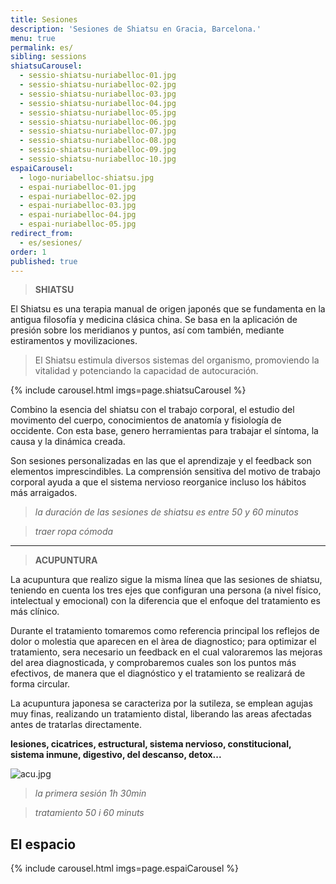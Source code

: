 ```yaml
---
title: Sesiones
description: 'Sesiones de Shiatsu en Gracia, Barcelona.'
menu: true
permalink: es/
sibling: sessions
shiatsuCarousel:
  - sessio-shiatsu-nuriabelloc-01.jpg
  - sessio-shiatsu-nuriabelloc-02.jpg
  - sessio-shiatsu-nuriabelloc-03.jpg
  - sessio-shiatsu-nuriabelloc-04.jpg
  - sessio-shiatsu-nuriabelloc-05.jpg
  - sessio-shiatsu-nuriabelloc-06.jpg
  - sessio-shiatsu-nuriabelloc-07.jpg
  - sessio-shiatsu-nuriabelloc-08.jpg
  - sessio-shiatsu-nuriabelloc-09.jpg
  - sessio-shiatsu-nuriabelloc-10.jpg
espaiCarousel:
  - logo-nuriabelloc-shiatsu.jpg
  - espai-nuriabelloc-01.jpg
  - espai-nuriabelloc-02.jpg
  - espai-nuriabelloc-03.jpg
  - espai-nuriabelloc-04.jpg
  - espai-nuriabelloc-05.jpg
redirect_from:
  - es/sesiones/
order: 1
published: true
---
```




> **SHIATSU**

El Shiatsu es una terapia manual de origen japonés que se fundamenta en la antigua filosofía y medicina clásica china. Se basa en la aplicación de presión sobre los meridianos y puntos, así com también, mediante estiramentos y movilizaciones.

> El Shiatsu estimula diversos sistemas del organismo, promoviendo la vitalidad y potenciando la capacidad de autocuración.

{% include carousel.html imgs=page.shiatsuCarousel %}

Combino la esencia del shiatsu con el trabajo corporal, el estudio del movimento del cuerpo, conocimientos de anatomía y fisiología de occidente. Con esta base, genero herramientas para trabajar el síntoma, la causa y la dinámica creada.

Son sesiones personalizadas en las que el aprendizaje y el feedback son elementos imprescindibles. La comprensión sensitiva del motivo de trabajo corporal ayuda a que el sistema nervioso reorganice incluso los hábitos más arraigados.

> _la duración de las sesiones de shiatsu es entre 50 y 60 minutos_

> _traer ropa cómoda_

--------------------------------------------------------------------------------------

> **ACUPUNTURA**

La acupuntura que realizo sigue la misma línea que las sesiones de shiatsu, teniendo en cuenta los tres ejes que configuran una persona (a nivel físico, intelectual y emocional) con la diferencia que el enfoque del tratamiento es más clínico.

Durante el tratamiento tomaremos como referencia principal los reflejos de dolor o molestia que aparecen en el àrea de diagnostico; para optimizar el tratamiento, sera necesario un feedback en el cual valoraremos las mejoras del area diagnosticada, y comprobaremos cuales son los puntos más efectivos, de manera que el diagnóstico y el tratamiento se realizará de forma circular.

La acupuntura japonesa se caracteriza por la sutileza, se emplean agujas muy finas, realizando un tratamiento distal, liberando las areas afectadas antes de tratarlas directamente.

**lesiones, cicatrices, estructural, sistema nervioso, constitucional, sistema inmune, digestivo, del descanso, detox...**

![acu.jpg]({{site.baseurl}}/image/acu.jpg)


> _la primera sesión 1h 30min_

> _tratamiento 50 i 60 minuts_



## El espacio

{% include carousel.html imgs=page.espaiCarousel %}
